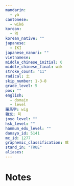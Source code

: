 ```yaml
---
mandarin:
  - yù
cantonese:
  - wik6
korean:
  - 역
korean_native: ""
japanese:
  - IKI
japanese_nanori: ""
vietnamese:
middle_chinese_initial: 0
middle_chinese_final: wɨk
stroke_count: "11"
radical: 土
skip_number: 1-3-8
grade_level: 5
pos: ""
english:
  - domain
  - level
羅馬字: wig
韓文: 윅
joyo_level: ""
hsk_level: ""
hanmun_edu_level: ""
danayo_id: 5141
mc_id: 1277
graphemic_classification: 或
stand_in: "TRUE"
aliases:
---
```


# Notes

